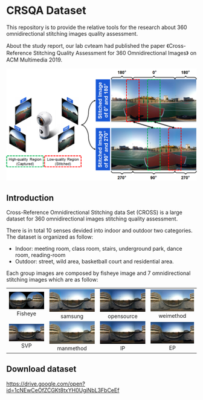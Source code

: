 # CRSQA Dataset

This repository is to provide the relative tools for the research about 360 omnidirectional stitching images quality assessment.

About the study report, our lab cvteam had published the paper 《Cross-Reference Stitching Quality Assessment for 360 Omnidirectional Images》 on ACM Multimedia 2019.

![Motivation](https://github.com/Kaiwen1949/CRSQA/blob/master/Motivation.PNG)

## Introduction
Cross-Reference Omnidirectional Stitching data Set (CROSS) is a large dataset for 360 omnidirectional images stitching quality assessment.

There is in total 10 senses devided into indoor and outdoor two categories. The dataset is organized as follow:
* Indoor: meeting room, class room, stairs, underground park, dance room, reading-room
* Outdoor: street, wild area, basketball court and residential area.

[//]:#![](https://github.com/Kaiwen1949/CRSQA/blob/master/Images/360_0792_lowresolution.JPG)

Each group images are composed by fisheye image and 7 omnidirectional stitching images which are as follow:
<table>
    <tr>
        <td ><center><img src="https://github.com/Kaiwen1949/CRSQA/blob/master/Images/360_0792_lowresolution.JPG" >Fisheye</center></td>
        <td ><center><img src="https://github.com/Kaiwen1949/CRSQA/blob/master/Images/samsung_lowresolution.jpg">samsung</center></td>
       <td><center><img src="https://github.com/Kaiwen1949/CRSQA/blob/master/Images/opensource_lowresolution.jpg">opensource</center></td>
       <td ><center><img src="https://github.com/Kaiwen1949/CRSQA/blob/master/Images/weimethod_lowresolution.jpg">weimethod</center></td>
</tr>
            
<tr>
        <td><center><img src="https://github.com/Kaiwen1949/CRSQA/blob/master/Images/SVP_lowresolution.jpg">SVP</center></td>
        <td><center><img src="https://github.com/Kaiwen1949/CRSQA/blob/master/Images/manmethod_lowresolution.jpg">manmethod</center></td>
        <td><center><img src="https://github.com/Kaiwen1949/CRSQA/blob/master/Images/IP_lowresolution.jpg"> IP</center></td>
        <td><center><img src="https://github.com/Kaiwen1949/CRSQA/blob/master/Images/EP_lowresolution.jpg"> EP</center></td>
</tr>
</table>

## Download dataset
https://drive.google.com/open?id=1cNEwCeOfZCGKt8txYH0UgiNbL3FbCeEf
